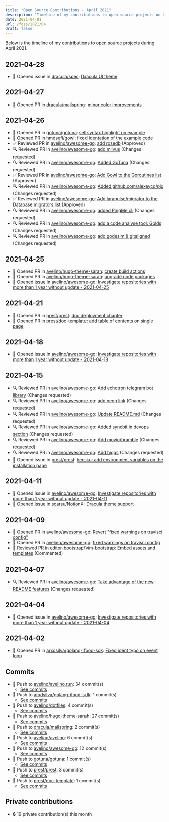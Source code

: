 ```yaml
---
title: "Open Source Contributions - April 2021"
description: "Timeline of my contributions to open source projects on GitHub during April 2021."
date: 2021-04-01
url: /foss/2021/04
draft: false
---
```


Below is the timeline of my contributions to open source projects during April 2021.

## 2021-04-28

- 🐛 Opened issue in [dracula/spec](https://github.com/dracula/spec): [Dracula UI theme](https://github.com/dracula/spec/issues/9)

## 2021-04-27

- 🔀 Opened PR in [dracula/mailspring](https://github.com/dracula/mailspring): [minor color improvements](https://github.com/dracula/mailspring/pull/9)

## 2021-04-26

- 🔀 Opened PR in [gotuna/gotuna](https://github.com/gotuna/gotuna): [set syntax highlight on example](https://github.com/gotuna/gotuna/pull/5)
- 🔀 Opened PR in [hmdsefi/gowl](https://github.com/hmdsefi/gowl): [fixed identation of the example code](https://github.com/hmdsefi/gowl/pull/17)
- ✅ Reviewed PR in [avelino/awesome-go](https://github.com/avelino/awesome-go): [add rosedb](https://github.com/avelino/awesome-go/pull/3584#pullrequestreview-644537635) (Approved)
- 🔍 Reviewed PR in [avelino/awesome-go](https://github.com/avelino/awesome-go): [add milvus](https://github.com/avelino/awesome-go/pull/3582#pullrequestreview-644534498) (Changes requested)
- 🔍 Reviewed PR in [avelino/awesome-go](https://github.com/avelino/awesome-go): [Added GoTuna](https://github.com/avelino/awesome-go/pull/3579#pullrequestreview-644528953) (Changes requested)
- ✅ Reviewed PR in [avelino/awesome-go](https://github.com/avelino/awesome-go): [Add Gowl to the Goroutines list](https://github.com/avelino/awesome-go/pull/3578#pullrequestreview-644526414) (Approved)
- 🔍 Reviewed PR in [avelino/awesome-go](https://github.com/avelino/awesome-go): [Added github.com/alexeyco/pig](https://github.com/avelino/awesome-go/pull/3576#pullrequestreview-644524655) (Changes requested)
- ✅ Reviewed PR in [avelino/awesome-go](https://github.com/avelino/awesome-go): [Add larapulse/migrator to the Database migrators list](https://github.com/avelino/awesome-go/pull/3572#pullrequestreview-644522483) (Approved)
- 🔍 Reviewed PR in [avelino/awesome-go](https://github.com/avelino/awesome-go): [added PingMe cli](https://github.com/avelino/awesome-go/pull/3571#pullrequestreview-644518773) (Changes requested)
- 🔍 Reviewed PR in [avelino/awesome-go](https://github.com/avelino/awesome-go): [add a code analyse tool: Golds](https://github.com/avelino/awesome-go/pull/3564#pullrequestreview-644516701) (Changes requested)
- 🔍 Reviewed PR in [avelino/awesome-go](https://github.com/avelino/awesome-go): [add godesim & gitaligned](https://github.com/avelino/awesome-go/pull/3553#pullrequestreview-644513592) (Changes requested)

## 2021-04-25

- 🔀 Opened PR in [avelino/hugo-theme-sarah](https://github.com/avelino/hugo-theme-sarah): [create build actions](https://github.com/avelino/hugo-theme-sarah/pull/36)
- 🔀 Opened PR in [avelino/hugo-theme-sarah](https://github.com/avelino/hugo-theme-sarah): [upgrade node packages](https://github.com/avelino/hugo-theme-sarah/pull/35)
- 🐛 Opened issue in [avelino/awesome-go](https://github.com/avelino/awesome-go): [Investigate repositories with more than 1 year without update - 2021-04-25](https://github.com/avelino/awesome-go/issues/3583)

## 2021-04-21

- 🔀 Opened PR in [prest/prest](https://github.com/prest/prest): [doc deployment chapter](https://github.com/prest/prest/pull/525)
- 🔀 Opened PR in [prest/doc-template](https://github.com/prest/doc-template): [add table of contents on single page](https://github.com/prest/doc-template/pull/40)

## 2021-04-18

- 🐛 Opened issue in [avelino/awesome-go](https://github.com/avelino/awesome-go): [Investigate repositories with more than 1 year without update - 2021-04-18](https://github.com/avelino/awesome-go/issues/3574)

## 2021-04-15

- 🔍 Reviewed PR in [avelino/awesome-go](https://github.com/avelino/awesome-go): [Add echotron telegram bot library](https://github.com/avelino/awesome-go/pull/3570#pullrequestreview-636848132) (Changes requested)
- 🔍 Reviewed PR in [avelino/awesome-go](https://github.com/avelino/awesome-go): [add neon link](https://github.com/avelino/awesome-go/pull/3569#pullrequestreview-636846782) (Changes requested)
- 🔍 Reviewed PR in [avelino/awesome-go](https://github.com/avelino/awesome-go): [Update README.md](https://github.com/avelino/awesome-go/pull/3568#pullrequestreview-636844730) (Changes requested)
- 🔍 Reviewed PR in [avelino/awesome-go](https://github.com/avelino/awesome-go): [Added syncbit in devops section](https://github.com/avelino/awesome-go/pull/3560#pullrequestreview-636810586) (Changes requested)
- 🔍 Reviewed PR in [avelino/awesome-go](https://github.com/avelino/awesome-go): [Add movio/bramble](https://github.com/avelino/awesome-go/pull/3559#pullrequestreview-636808638) (Changes requested)
- 🔍 Reviewed PR in [avelino/awesome-go](https://github.com/avelino/awesome-go): [Add higgs](https://github.com/avelino/awesome-go/pull/3557#pullrequestreview-636805269) (Changes requested)
- 🐛 Opened issue in [prest/prest](https://github.com/prest/prest): [heroku: add environment variables on the installation page](https://github.com/prest/prest/issues/523)

## 2021-04-11

- 🐛 Opened issue in [avelino/awesome-go](https://github.com/avelino/awesome-go): [Investigate repositories with more than 1 year without update - 2021-04-11](https://github.com/avelino/awesome-go/issues/3565)
- 🐛 Opened issue in [scarsu/NotionX](https://github.com/scarsu/NotionX): [Dracula theme support](https://github.com/scarsu/NotionX/issues/10)

## 2021-04-09

- 🔀 Opened PR in [avelino/awesome-go](https://github.com/avelino/awesome-go): [Revert "fixed warnings on travisci config"](https://github.com/avelino/awesome-go/pull/3563)
- 🔀 Opened PR in [avelino/awesome-go](https://github.com/avelino/awesome-go): [fixed warnings on travisci config](https://github.com/avelino/awesome-go/pull/3562)
- 💬 Reviewed PR in [editor-bootstrap/vim-bootstrap](https://github.com/editor-bootstrap/vim-bootstrap): [Embed assets and templates](https://github.com/editor-bootstrap/vim-bootstrap/pull/379#pullrequestreview-632485439) (Commented)

## 2021-04-07

- 🔍 Reviewed PR in [avelino/awesome-go](https://github.com/avelino/awesome-go): [Take advantage of the new README features](https://github.com/avelino/awesome-go/pull/3558#pullrequestreview-629495629) (Changes requested)

## 2021-04-04

- 🐛 Opened issue in [avelino/awesome-go](https://github.com/avelino/awesome-go): [Investigate repositories with more than 1 year without update - 2021-04-04](https://github.com/avelino/awesome-go/issues/3555)

## 2021-04-02

- 🔀 Opened PR in [arxdsilva/golang-ifood-sdk](https://github.com/arxdsilva/golang-ifood-sdk): [Fixed ident typo on event loop](https://github.com/arxdsilva/golang-ifood-sdk/pull/1)

## Commits

- 🔨 Push to [avelino/avelino.run](https://github.com/avelino/avelino.run): 34 commit(s)
  - [See commits](https://github.com/avelino/avelino.run/commits?author=avelino&since=2021-04-01T00:00:00Z&until=2021-04-30T23:59:59Z)
- 🔨 Push to [arxdsilva/golang-ifood-sdk](https://github.com/arxdsilva/golang-ifood-sdk): 1 commit(s)
  - [See commits](https://github.com/arxdsilva/golang-ifood-sdk/commits?author=avelino&since=2021-04-01T00:00:00Z&until=2021-04-30T23:59:59Z)
- 🔨 Push to [avelino/dotfiles](https://github.com/avelino/dotfiles): 4 commit(s)
  - [See commits](https://github.com/avelino/dotfiles/commits?author=avelino&since=2021-04-01T00:00:00Z&until=2021-04-30T23:59:59Z)
- 🔨 Push to [avelino/hugo-theme-sarah](https://github.com/avelino/hugo-theme-sarah): 27 commit(s)
  - [See commits](https://github.com/avelino/hugo-theme-sarah/commits?author=avelino&since=2021-04-01T00:00:00Z&until=2021-04-30T23:59:59Z)
- 🔨 Push to [dracula/mailspring](https://github.com/dracula/mailspring): 2 commit(s)
  - [See commits](https://github.com/dracula/mailspring/commits?author=avelino&since=2021-04-01T00:00:00Z&until=2021-04-30T23:59:59Z)
- 🔨 Push to [avelino/avelino](https://github.com/avelino/avelino): 6 commit(s)
  - [See commits](https://github.com/avelino/avelino/commits?author=avelino&since=2021-04-01T00:00:00Z&until=2021-04-30T23:59:59Z)
- 🔨 Push to [avelino/awesome-go](https://github.com/avelino/awesome-go): 12 commit(s)
  - [See commits](https://github.com/avelino/awesome-go/commits?author=avelino&since=2021-04-01T00:00:00Z&until=2021-04-30T23:59:59Z)
- 🔨 Push to [gotuna/gotuna](https://github.com/gotuna/gotuna): 1 commit(s)
  - [See commits](https://github.com/gotuna/gotuna/commits?author=avelino&since=2021-04-01T00:00:00Z&until=2021-04-30T23:59:59Z)
- 🔨 Push to [prest/prest](https://github.com/prest/prest): 3 commit(s)
  - [See commits](https://github.com/prest/prest/commits?author=avelino&since=2021-04-01T00:00:00Z&until=2021-04-30T23:59:59Z)
- 🔨 Push to [prest/doc-template](https://github.com/prest/doc-template): 1 commit(s)
  - [See commits](https://github.com/prest/doc-template/commits?author=avelino&since=2021-04-01T00:00:00Z&until=2021-04-30T23:59:59Z)

## Private contributions

- 🔒 19 private contribution(s) this month

